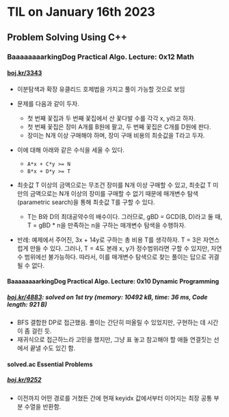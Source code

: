 # **TIL on January 16th 2023**
## Problem Solving Using C++
### BaaaaaaaarkingDog Practical Algo. Lecture: 0x12 Math
#### [boj.kr/3343](../../../Problem%20Solving/boj/Math/3343-01-16-2023.cpp)
* 이분탐색과 확장 유클리드 호제법을 가지고 풀이 가능할 것으로 보임

* 문제를 다음과 같이 두자.
  - 첫 번째 꽃집과 두 번째 꽃집에서 산 꽃다발 수를 각각 x, y라고 하자.
  - 첫 번째 꽃집은 장미 A개를 B원에 팔고, 두 번째 꽃집은 C개를 D원에 판다.
  - 장미는 N개 이상 구매해야 하며, 장미 구매 비용의 최솟값을 T라고 두자.

* 이에 대해 아래와 같은 수식을 세울 수 있다.
  - `A*x + C*y >= N`
  - `B*x + D*y >= T`
* 최솟값 T 이상의 금액으로는 무조건 장미를 N개 이상 구매할 수 있고, 최솟값 T 미만의 금액으로는 N개 이상의 장미를 구매할 수 없기 때문에 매개변수 탐색(parametric search)을 통해 최솟값 T를 구할 수 있다.
  - T는 B와 D의 최대공약수의 배수이다. 그러므로, gBD = GCD(B, D)라고 둘 때, T = gBD * n을 만족하는 n을 구하는 매개변수 탐색을 수행하자.

* 반례: 예제에서 주어진, 3x + 14y로 구하는 총 비용 T를 생각하자. T = 3은 자연스럽게 만들 수 있다. 그러나, T = 4도 본래 x, y가 정수범위라면 구할 수 있지만, 자연수 범위에선 불가능하다. 따라서, 이를 매개변수 탐색으로 찾는 풀이는 답으로 귀결될 수 없다.


#### BaaaaaaaarkingDog Practical Algo. Lecture: 0x10 Dynamic Programming
##### [boj.kr/4883](../../../Problem%20Solving/boj/Dynamic%20programming/4883-01-16-2023.cpp): solved on 1st try (memory: 10492 kB, time: 36 ms, Code length: 921 B) 
* BFS 결합한 DP로 접근했음. 풀이는 간단히 떠올릴 수 있었지만, 구현하는 데 시간이 좀 걸린 듯.
* 재귀식으로 접근하느라 고민을 했지만, 그냥 표 놓고 참고해야 할 애들 연결짓는 선에서 끝낼 수도 있긴 함.


#### solved.ac Essential Problems
##### [boj.kr/9252](../../../Problem%20Solving/boj/solvedac/9252-01-09-2023.cpp)
* 이전까지 어떤 경로를 거쳤든 간에 현재 keyidx 값에서부터 이어지는 최장 공통 부분 수열을 반환함.